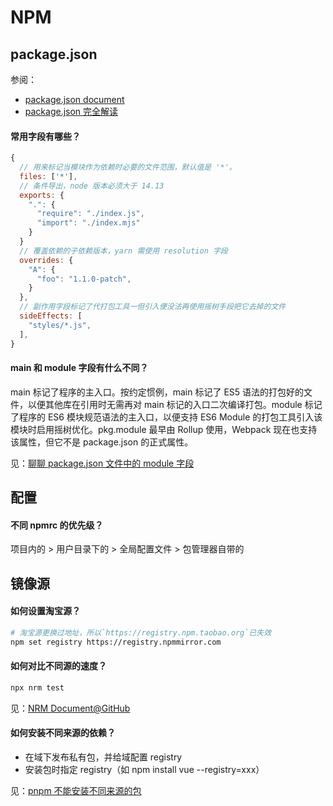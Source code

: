 # NPM



## package.json

参阅：

* [package.json document](https://docs.npmjs.com/cli/v8/configuring-npm/package-json)
* [package.json 完全解读](https://juejin.cn/post/7145001740696289317)

#### 常用字段有哪些？

```js
{
  // 用来标记当模块作为依赖时必要的文件范围，默认值是 '*'。
  files: ['*'],
  // 条件导出，node 版本必须大于 14.13
  exports: {
    ".": {
      "require": "./index.js",
      "import": "./index.mjs"
    }
  }
  // 覆盖依赖的子依赖版本，yarn 需使用 resolution 字段
  overrides: {
    "A": {
      "foo": "1.1.0-patch",
    }
  },
  // 副作用字段标记了代打包工具一但引入便没法再使用摇树手段把它去掉的文件
  sideEffects: [
    "styles/*.js",
  ],
}
```

#### main 和 module 字段有什么不同？

main 标记了程序的主入口。按约定惯例，main 标记了 ES5 语法的打包好的文件，以便其他库在引用时无需再对 main 标记的入口二次编译打包。module 标记了程序的 ES6 模块规范语法的主入口，以便支持 ES6 Module 的打包工具引入该模块时启用摇树优化。pkg.module 最早由 Rollup 使用，Webpack 现在也支持该属性，但它不是 package.json 的正式属性。

见：[聊聊 package.json 文件中的 module 字段](https://blog.csdn.net/sd19871122/article/details/122405592)

## 配置

#### 不同 npmrc 的优先级？

项目内的 > 用户目录下的 > 全局配置文件 > 包管理器自带的

## 镜像源

#### 如何设置淘宝源？

```bash
# 淘宝源更换过地址，所以`https://registry.npm.taobao.org`已失效
npm set registry https://registry.npmmirror.com
```

#### 如何对比不同源的速度？

```bash
npx nrm test
```

见：[NRM Document@GitHub](https://github.com/Pana/nrm#usage)

#### 如何安装不同来源的依赖？

* 在域下发布私有包，并给域配置 registry
* 安装包时指定 registry（如 npm install vue --registry=xxx） 

见：[pnpm 不能安装不同来源的包](https://github.com/pnpm/pnpm/issues/5581)
